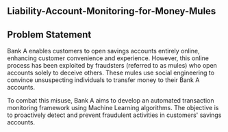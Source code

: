 ## Liability-Account-Monitoring-for-Money-Mules
## Problem Statement

Bank A enables customers to open savings accounts entirely online, enhancing customer convenience and experience. However, this online process has been exploited by fraudsters (referred to as mules) who open accounts solely to deceive others. These mules use social engineering to convince unsuspecting individuals to transfer money to their Bank A accounts.

To combat this misuse, Bank A aims to develop an automated transaction monitoring framework using Machine Learning algorithms. The objective is to proactively detect and prevent fraudulent activities in customers' savings accounts.
